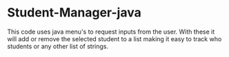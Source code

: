 # Student-Manager-java
This code uses java menu's to request inputs from the user. With these it will add or remove the selected student to a list making it easy to track who students or any other list of strings.
